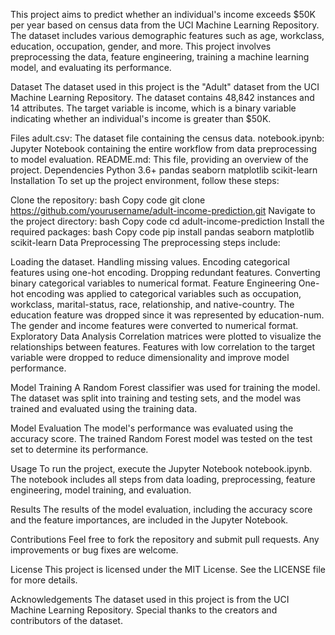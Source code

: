 This project aims to predict whether an individual's income exceeds $50K per year based on census data from the UCI Machine Learning Repository. The dataset includes various demographic features such as age, workclass, education, occupation, gender, and more. This project involves preprocessing the data, feature engineering, training a machine learning model, and evaluating its performance.

Dataset
The dataset used in this project is the "Adult" dataset from the UCI Machine Learning Repository. The dataset contains 48,842 instances and 14 attributes. The target variable is income, which is a binary variable indicating whether an individual's income is greater than $50K.

Files
adult.csv: The dataset file containing the census data.
notebook.ipynb: Jupyter Notebook containing the entire workflow from data preprocessing to model evaluation.
README.md: This file, providing an overview of the project.
Dependencies
Python 3.6+
pandas
seaborn
matplotlib
scikit-learn
Installation
To set up the project environment, follow these steps:

Clone the repository:
bash
Copy code
git clone https://github.com/yourusername/adult-income-prediction.git
Navigate to the project directory:
bash
Copy code
cd adult-income-prediction
Install the required packages:
bash
Copy code
pip install pandas seaborn matplotlib scikit-learn
Data Preprocessing
The preprocessing steps include:

Loading the dataset.
Handling missing values.
Encoding categorical features using one-hot encoding.
Dropping redundant features.
Converting binary categorical variables to numerical format.
Feature Engineering
One-hot encoding was applied to categorical variables such as occupation, workclass, marital-status, race, relationship, and native-country.
The education feature was dropped since it was represented by education-num.
The gender and income features were converted to numerical format.
Exploratory Data Analysis
Correlation matrices were plotted to visualize the relationships between features. Features with low correlation to the target variable were dropped to reduce dimensionality and improve model performance.

Model Training
A Random Forest classifier was used for training the model. The dataset was split into training and testing sets, and the model was trained and evaluated using the training data.

Model Evaluation
The model's performance was evaluated using the accuracy score. The trained Random Forest model was tested on the test set to determine its performance.

Usage
To run the project, execute the Jupyter Notebook notebook.ipynb. The notebook includes all steps from data loading, preprocessing, feature engineering, model training, and evaluation.

Results
The results of the model evaluation, including the accuracy score and the feature importances, are included in the Jupyter Notebook.

Contributions
Feel free to fork the repository and submit pull requests. Any improvements or bug fixes are welcome.

License
This project is licensed under the MIT License. See the LICENSE file for more details.

Acknowledgements
The dataset used in this project is from the UCI Machine Learning Repository. Special thanks to the creators and contributors of the dataset.

